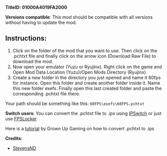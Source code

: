 **TitleID: 01000A4019FA2000**

**Versions compatible**: This mod should be compatible with all versions without having to update the mod.

## Instructions:

1. Click on the folder of the mod that you want to use. Then click on the .pchtxt file and finally click on the arrow icon (Download Raw File) to download the mod.
2. Now open your emulator (Yuzu or Ryujinx). Right click on the game and Open Mod Data Location (Yuzu)/Open Mods Directory (Ryujinx).
3. Create a new folder in the directory you just opened and name it 60fps for instance. Open this folder and create another folder inside it. Name this new folder exefs. Finally open this last created folder and paste the corresponding .pchtxt file there.

Your path should be something like this: `60FPS\exefs\60FPS.pchtxt`

**Switch users**: You can convert  the .pchtxt file to .ips using [IPSwitch](https://github.com/3096/ipswitch) or just use [FPSLocker](https://github.com/masagrator/FPSLocker)

Here is a [tutorial](https://youtu.be/m-V6Rs2sm9w?si=-b10u6yv0dhih5Kk) by Grown Up Gaming on how to convert .pchtxt to .ips

**Credits**: 

- [StevensND](https://linktr.ee/stevensmods)
